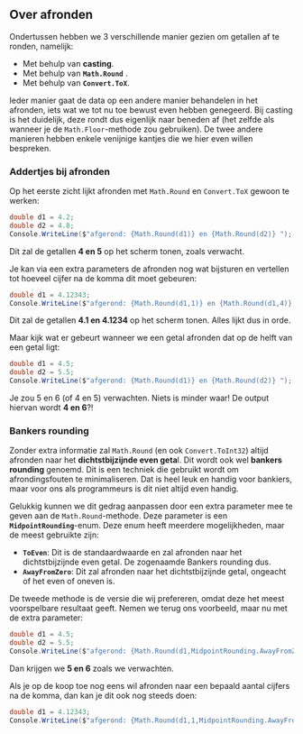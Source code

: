 ## Over afronden

Ondertussen hebben we 3 verschillende manier gezien om getallen af te ronden, namelijk:


* Met behulp van **casting**.
* Met behulp van **``Math.Round``** .
* Met behulp van **``Convert.ToX``**.

Ieder manier gaat de data  op een andere manier behandelen in het afronden, iets wat we tot nu toe bewust even hebben genegeerd. Bij casting is het duidelijk, deze rondt dus eigenlijk naar beneden af (het zelfde als wanneer je de ``Math.Floor``-methode zou gebruiken). De twee andere manieren hebben enkele venijnige kantjes die we hier even willen bespreken.

### Addertjes bij afronden

Op het eerste zicht lijkt afronden met ``Math.Round`` en ``Convert.ToX`` gewoon te werken:

```csharp
double d1 = 4.2;
double d2 = 4.8;
Console.WriteLine($"afgerond: {Math.Round(d1)} en {Math.Round(d2)} ");
```

Dit zal de getallen **4 en 5** op het scherm tonen, zoals verwacht.

Je kan via een extra parameters de afronden nog wat bijsturen en vertellen tot hoeveel cijfer na de komma dit moet gebeuren:
    
```csharp
double d1 = 4.12343;
Console.WriteLine($"afgerond: {Math.Round(d1,1)} en {Math.Round(d1,4)} ");
```
Dit zal de getallen **4.1 en 4.1234** op het scherm tonen. Alles lijkt dus in orde.

Maar kijk wat er gebeurt wanneer we een getal afronden dat op de helft van een getal ligt:

```csharp
double d1 = 4.5;
double d2 = 5.5;
Console.WriteLine($"afgerond: {Math.Round(d1)} en {Math.Round(d2)} ");
```

Je zou 5 en 6 (of 4 en 5) verwachten. Niets is minder waar! De output hiervan wordt **4 en 6**?! 

### Bankers rounding

Zonder extra informatie zal ``Math.Round`` (en ook ``Convert.ToInt32``) altijd afronden naar het **dichtstbijzijnde even geta**l. Dit wordt ook wel **bankers rounding** genoemd. Dit is een techniek die gebruikt wordt om afrondingsfouten te minimaliseren. Dat is heel leuk en handig voor bankiers, maar voor ons als programmeurs is dit niet altijd even handig.

Gelukkig kunnen we dit gedrag aanpassen door een extra parameter mee te geven aan de ``Math.Round``-methode. Deze parameter is een **``MidpointRounding``**-enum. Deze enum heeft meerdere mogelijkheden, maar de meest gebruikte zijn:

* **``ToEven``**: Dit is de standaardwaarde en zal afronden naar het dichtstbijzijnde even getal. De zogenaamde Bankers rounding dus.
* **``AwayFromZero``**: Dit zal afronden naar het dichtstbijzijnde getal, ongeacht of het even of oneven is.

De tweede methode is de versie die wij prefereren, omdat deze het meest voorspelbare resultaat geeft. Nemen we terug ons voorbeeld, maar nu met de extra parameter:

```csharp
double d1 = 4.5;
double d2 = 5.5;
Console.WriteLine($"afgerond: {Math.Round(d1,MidpointRounding.AwayFromZero)} en {Math.Round(d2, MidpointRounding.AwayFromZero)} ");
```

Dan krijgen we **5 en 6** zoals we verwachten.

Als je op de koop toe nog eens wil afronden naar een bepaald aantal cijfers na de komma, dan kan je dit ook nog steeds doen:

```csharp
double d1 = 4.12343;
Console.WriteLine($"afgerond: {Math.Round(d1,1,MidpointRounding.AwayFromZero )} en {Math.Round(d1,4,MidpointRounding.AwayFromZero)} ");
```

